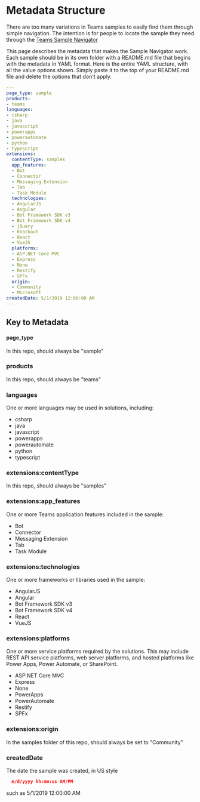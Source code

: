 # Metadata Structure

There are too many variations in Teams samples to easily find them through simple navigation. The intention is for people to locate the sample they need through the [Teams Sample Navigator](#)

This page describes the metadata that makes the Sample Navigator work. Each sample should be in its own folder with a README.md file that begins with the metadata in YAML format. Here is the entire YAML structure, with all the value options shown. Simply paste it to the top of your README.md file and delete the options that don't apply.

~~~YAML
---
page_type: sample
products:
- teams
languages:
- csharp
- java
- javascript
- powerapps
- powerautomate
- python
- typescript
extensions:
  contentType: samples
  app_features:
  - Bot
  - Connector
  - Messaging Extension
  - Tab
  - Task Module
  technologies:
  - AngularJS
  - Angular
  - Bot Framework SDK v3
  - Bot Framework SDK v4
  - jQuery
  - Knockout
  - React
  - VueJS
  platforms:
  - ASP.NET Core MVC
  - Express
  - None
  - Restify
  - SPFx
  origin:
  - Community
  - Microsoft
createdDate: 5/1/2019 12:00:00 AM
---
~~~

## Key to Metadata

#### page_type

In this repo, should always be "sample"

### products

In this repo, should always be "teams"

### languages

One or more languages may be used in solutions, including:

- csharp
- java
- javascript
- powerapps
- powerautomate
- python
- typescript

### extensions:contentType

In this repo, should always be "samples"

### extensions:app_features

One or more Teams application features included in the sample:

  - Bot
  - Connector
  - Messaging Extension
  - Tab
  - Task Module

### extensions:technologies

One or more frameworks or libraries used in the sample:

  - AngularJS
  - Angular
  - Bot Framework SDK v3
  - Bot Framework SDK v4
  - React
  - VueJS

### extensions:platforms

One or more service platforms required by the solutions. This may include REST API service platforms, web server platforms, and hosted platforms like Power Apps, Power Automate, or SharePoint.

  - ASP.NET Core MVC
  - Express
  - None
  - PowerApps
  - PowerAutomate
  - Restify
  - SPFx

### extensions:origin

In the samples folder of this repo, should always be set to "Community"

### createdDate

The date the sample was created, in US style 

~~~JSON
  m/d/yyyy hh:mm:ss AM/PM
~~~

such as 5/1/2019 12:00:00 AM
